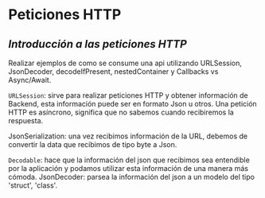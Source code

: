 # Peticiones HTTP
## _Introducción a las peticiones HTTP_

Realizar ejemplos de como se consume una api utilizando URLSession, JsonDecoder, decodeIfPresent, nestedContainer y Callbacks vs Async/Await.

`URLSession`: sirve para realizar peticiones HTTP y obtener información de Backend, esta información puede ser en formato Json u otros.
Una petición HTTP es asíncrono, significa que no sabemos cuando recibiremos la respuesta.

JsonSerialization: una vez recibimos información de la URL, debemos de convertir la data que recibimos de tipo byte a Json.

`Decodable`: hace que la información del json que recibimos sea entendible por la aplicación y podamos utilizar esta información de una manera más cómoda.
JsonDecoder: parsea la información del json a un modelo del tipo 'struct', 'class'.
